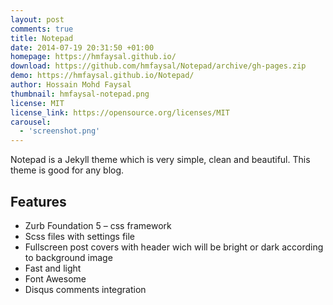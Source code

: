```yaml
---
layout: post
comments: true
title: Notepad
date: 2014-07-19 20:31:50 +01:00
homepage: https://hmfaysal.github.io/
download: https://github.com/hmfaysal/Notepad/archive/gh-pages.zip
demo: https://hmfaysal.github.io/Notepad/
author: Hossain Mohd Faysal
thumbnail: hmfaysal-notepad.png
license: MIT
license_link: https://opensource.org/licenses/MIT
carousel:
  - 'screenshot.png'
---
```


Notepad is a Jekyll theme which is very simple, clean and beautiful.
This theme is good for any blog.

## Features

* Zurb Foundation 5 – css framework
* Scss files with settings file
* Fullscreen post covers with header wich will be bright or dark according to background image
* Fast and light
* Font Awesome
* Disqus comments integration
